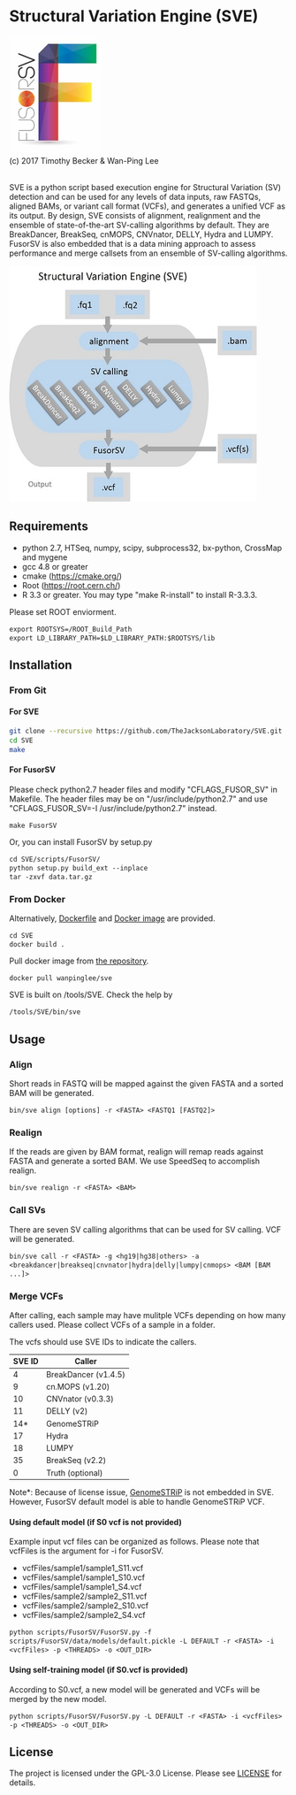# Structural Variation Engine (SVE)

![Alt text](fusorSVlogo.jpg?raw=true "Logo")<br>
(c) 2017 Timothy Becker & Wan-Ping Lee<br><br>

SVE is a python script based execution engine for Structural Variation (SV) detection and can be used for any levels of data inputs, raw FASTQs, aligned BAMs, or variant call format (VCFs), and generates a unified VCF as its output.
By design, SVE consists of alignment, realignment and the ensemble of state-of-the-art SV-calling algorithms by default. 
They are BreakDancer, BreakSeq, cnMOPS, CNVnator, DELLY, Hydra and LUMPY.
FusorSV is also embedded that is a data mining approach to assess performance and merge callsets from an ensemble of SV-calling algorithms.

![Alt text](overview.jpg?raw=true "SVE")

## Requirements
* python 2.7, HTSeq, numpy, scipy, subprocess32, bx-python, CrossMap and mygene
* gcc 4.8 or greater
* cmake (https://cmake.org/)
* Root (https://root.cern.ch/)
* R 3.3 or greater. You may type "make R-install" to install R-3.3.3.
	
Please set ROOT enviorment.
```
export ROOTSYS=/ROOT_Build_Path
export LD_LIBRARY_PATH=$LD_LIBRARY_PATH:$ROOTSYS/lib
```

## Installation
### From Git
#### For SVE

```bash
git clone --recursive https://github.com/TheJacksonLaboratory/SVE.git
cd SVE
make
```
#### For FusorSV
Please check python2.7 header files and modify "CFLAGS_FUSOR_SV" in Makefile.
The header files may be on "/usr/include/python2.7" and use "CFLAGS_FUSOR_SV=-I /usr/include/python2.7" instead.
```
make FusorSV
```
Or, you can install FusorSV by setup.py
```
cd SVE/scripts/FusorSV/
python setup.py build_ext --inplace
tar -zxvf data.tar.gz
```

### From Docker
Alternatively, [Dockerfile](Dockerfile) and [Docker image](https://hub.docker.com/r/wanpinglee/sve/) are provided.
```
cd SVE
docker build .
```
Pull docker image from [the repository](https://hub.docker.com/r/wanpinglee/sve/).
```
docker pull wanpinglee/sve
```
SVE is built on /tools/SVE. Check the help by
```
/tools/SVE/bin/sve
```

## Usage
### Align
Short reads in FASTQ will be mapped against the given FASTA and a sorted BAM will be generated.
```
bin/sve align [options] -r <FASTA> <FASTQ1 [FASTQ2]>
```
### Realign
If the reads are given by BAM format, realign will remap reads against FASTA and generate a sorted BAM.
We use SpeedSeq to accomplish realign.
```
bin/sve realign -r <FASTA> <BAM>
```
### Call SVs
There are seven SV calling algorithms that can be used for SV calling. VCF will be generated.
```
bin/sve call -r <FASTA> -g <hg19|hg38|others> -a <breakdancer|breakseq|cnvnator|hydra|delly|lumpy|cnmops> <BAM [BAM ...]>
```

### Merge VCFs
After calling, each sample may have mulitple VCFs depending on how many callers used.
Please collect VCFs of a sample in a folder.

The vcfs should use SVE IDs to indicate the callers.

SVE ID | Caller
--- | ---
4 | BreakDancer (v1.4.5)
9 | cn.MOPS (v1.20)
10 | CNVnator (v0.3.3)
11 | DELLY (v2)
14* | GenomeSTRiP
17 | Hydra
18 | LUMPY
35 | BreakSeq (v2.2)
0 | Truth (optional)

Note*: Because of license issue, [GenomeSTRiP](http://software.broadinstitute.org/software/genomestrip/) is not embedded in SVE. However, FusorSV default model is able to handle GenomeSTRiP VCF.

#### Using default model (if S0 vcf is not provided)
Example input vcf files can be organized as follows. Please note that vcfFiles is the argument for -i for FusorSV.
* vcfFiles/sample1/sample1_S11.vcf
* vcfFiles/sample1/sample1_S10.vcf
* vcfFiles/sample1/sample1_S4.vcf
* vcfFiles/sample2/sample2_S11.vcf
* vcfFiles/sample2/sample2_S10.vcf
* vcfFiles/sample2/sample2_S4.vcf

```
python scripts/FusorSV/FusorSV.py -f scripts/FusorSV/data/models/default.pickle -L DEFAULT -r <FASTA> -i <vcfFiles> -p <THREADS> -o <OUT_DIR>
```

#### Using self-training model (if S0.vcf is provided)
According to S0.vcf, a new model will be generated and VCFs will be merged by the new model.

```
python scripts/FusorSV/FusorSV.py -L DEFAULT -r <FASTA> -i <vcfFiles> -p <THREADS> -o <OUT_DIR>
```



## License
The project is licensed under the GPL-3.0 License. Please see [LICENSE](LICENSE) for details.
